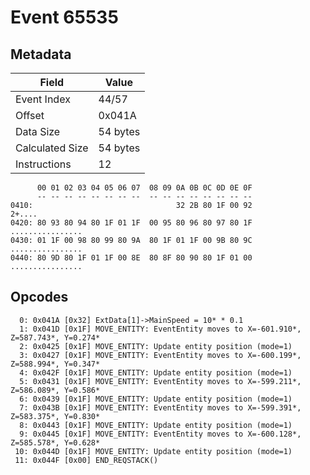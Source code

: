 # Event 65535

## Metadata

| Field           | Value    |
|-----------------|----------|
| Event Index     | 44/57    |
| Offset          | 0x041A   |
| Data Size       | 54 bytes |
| Calculated Size | 54 bytes |
| Instructions    | 12       |

```
      00 01 02 03 04 05 06 07  08 09 0A 0B 0C 0D 0E 0F
      -- -- -- -- -- -- -- --  -- -- -- -- -- -- -- --
0410:                                32 2B 80 1F 00 92            2+....
0420: 80 93 80 94 80 1F 01 1F  00 95 80 96 80 97 80 1F  ................
0430: 01 1F 00 98 80 99 80 9A  80 1F 01 1F 00 9B 80 9C  ................
0440: 80 9D 80 1F 01 1F 00 8E  80 8F 80 90 80 1F 01 00  ................
```

## Opcodes

```
  0: 0x041A [0x32] ExtData[1]->MainSpeed = 10* * 0.1
  1: 0x041D [0x1F] MOVE_ENTITY: EventEntity moves to X=-601.910*, Z=587.743*, Y=0.274*
  2: 0x0425 [0x1F] MOVE_ENTITY: Update entity position (mode=1)
  3: 0x0427 [0x1F] MOVE_ENTITY: EventEntity moves to X=-600.199*, Z=588.994*, Y=0.347*
  4: 0x042F [0x1F] MOVE_ENTITY: Update entity position (mode=1)
  5: 0x0431 [0x1F] MOVE_ENTITY: EventEntity moves to X=-599.211*, Z=586.089*, Y=0.586*
  6: 0x0439 [0x1F] MOVE_ENTITY: Update entity position (mode=1)
  7: 0x043B [0x1F] MOVE_ENTITY: EventEntity moves to X=-599.391*, Z=583.375*, Y=0.830*
  8: 0x0443 [0x1F] MOVE_ENTITY: Update entity position (mode=1)
  9: 0x0445 [0x1F] MOVE_ENTITY: EventEntity moves to X=-600.128*, Z=585.578*, Y=0.628*
 10: 0x044D [0x1F] MOVE_ENTITY: Update entity position (mode=1)
 11: 0x044F [0x00] END_REQSTACK()
```
